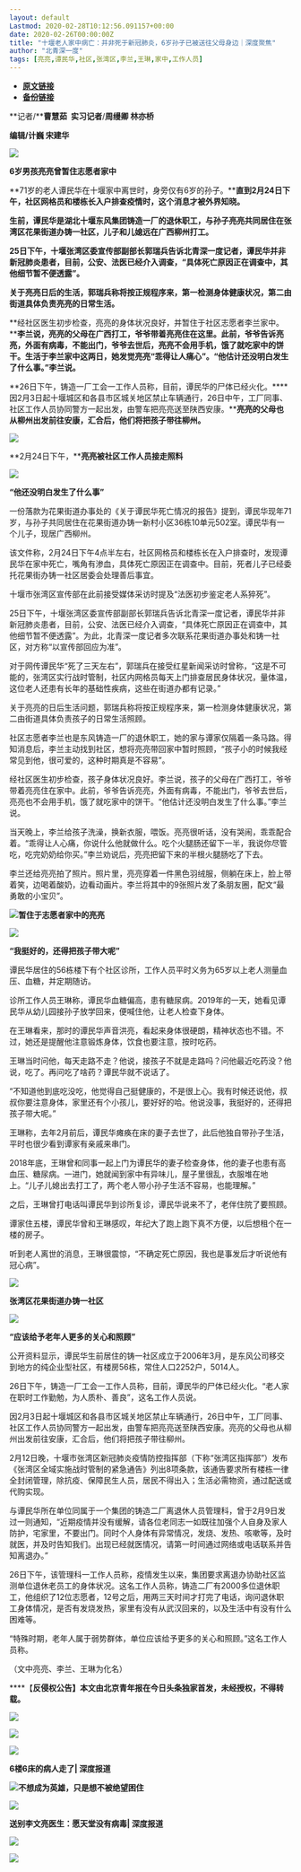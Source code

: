 ```yaml
---
layout: default
Lastmod: 2020-02-28T10:12:56.091157+00:00
date: 2020-02-26T00:00:00Z
title: "十堰老人家中病亡：并非死于新冠肺炎，6岁孙子已被送往父母身边｜深度聚焦"
author: "北青深一度"
tags: [亮亮,谭民华,社区,张湾区,李兰,王琳,家中,工作人员]
---
```


* [**原文链接**](https://mp.weixin.qq.com/s/7gX0miJ23gqWOn5H7rLNiw)
* [**备份链接**](http://archive.is/OOudx)


**记者/****曹慧茹  实习记者**/**周缦卿 林亦桥**

****编辑/计巍 宋建华****  

![](/images/post/704e734936a52808de243fbe29c57157.jpg)

**6岁男孩亮亮曾暂住志愿者家中**

**71岁的老人谭民华在十堰家中离世时，身旁仅有6岁的孙子。****直到2月24日下午，社区网格员和楼栋长入户排查疫情时，这个消息才被外界知晓。**

**生前，谭民华是湖北十堰东风集团铸造一厂的退休职工，与孙子亮亮共同居住在张湾区花果街道办铸一社区，儿子和儿媳远在广西柳州打工。**

**25日下午，十堰张湾区委宣传部副部长郭瑞兵告诉北青深一度记者，谭民华并非新冠肺炎患者，目前，公安、法医已经介入调查，“具体死亡原因正在调查中，其他细节暂不便透露”。**

**关于亮亮日后的生活，郭瑞兵称将按正规程序来，第一检测身体健康状况，第二由街道具体负责亮亮的日常生活。**

**经社区医生初步检查，亮亮的身体状况良好，并暂住于社区志愿者李兰家中。****李兰说，亮亮的父母在广西打工，爷爷带着亮亮住在这里。****此前，爷爷告诉亮亮，外面有病毒，不能出门，爷爷去世后，亮亮不会用手机，饿了就吃家中的饼干。****生活于李兰家中这两日，她发觉亮亮“乖得让人痛心”。****“他估计还没明白发生了什么事。****”李兰说。**

**26日下午，铸造一厂工会一工作人员称，目前，谭民华的尸体已经火化。****因2月3日起十堰城区和各县市区城关地区禁止车辆通行，26日中午，工厂同事、社区工作人员协同警方一起出发，由警车把亮亮送至陕西安康。****亮亮的父母也从柳州出发前往安康，汇合后，他们将把孩子带往柳州。**

![](/images/post/230f517587766042517145a3cef55575.jpg)

**2月24日下午，****亮亮被社区工作人员接走照料**

![](/images/post/ae4586534ec3e06aa0934b9896256536.jpg)  

**“他还没明白发生了什么事”**

一份落款为花果街道办事处的《关于谭民华死亡情况的报告》提到，谭民华现年71岁，与孙子共同居住在花果街道办铸一新村小区36栋10单元502室。谭民华有一个儿子，现居广西柳州。

该文件称，2月24日下午4点半左右，社区网格员和楼栋长在入户排查时，发现谭民华在家中死亡，嘴角有渗血，具体死亡原因正在调查中。目前，死者儿子已经委托花果街办铸一社区居委会处理善后事宜。

十堰市张湾区宣传部在此前接受媒体采访时提及“法医初步鉴定老人系猝死”。

25日下午，十堰张湾区委宣传部副部长郭瑞兵告诉北青深一度记者，谭民华并非新冠肺炎患者，目前，公安、法医已经介入调查，“具体死亡原因正在调查中，其他细节暂不便透露”。为此，北青深一度记者多次联系花果街道办事处和铸一社区，对方称“以宣传部回应为准”。

对于网传谭民华“死了三天左右”，郭瑞兵在接受红星新闻采访时曾称，“这是不可能的，张湾区实行战时管制，社区内网格员每天上门排查居民身体状况，量体温，这位老人还患有长年的基础性疾病，这些在街道办都有记录。”

关于亮亮的日后生活问题，郭瑞兵称将按正规程序来，第一检测身体健康状况，第二由街道具体负责孩子的日常生活照顾。

社区志愿者李兰也是东风铸造一厂的退休职工，她的家与谭家仅隔着一条马路。得知消息后，李兰主动找到社区，想将亮亮带回家中暂时照顾，“孩子小的时候我经常见到他，很可爱的，这种时期真是不容易”。

经社区医生初步检查，孩子身体状况良好。李兰说，孩子的父母在广西打工，爷爷带着亮亮住在家中。此前，爷爷告诉亮亮，外面有病毒，不能出门，爷爷去世后，亮亮也不会用手机，饿了就吃家中的饼干。“他估计还没明白发生了什么事。”李兰说。

当天晚上，李兰给孩子洗澡，换新衣服，喂饭。亮亮很听话，没有哭闹，乖乖配合着。“乖得让人心痛，你说什么他就做什么。吃个火腿肠还留下一半，我说你尽管吃，吃完奶奶给你买。”李兰劝说后，亮亮把留下来的半根火腿肠吃了下去。

李兰还给亮亮拍了照片。照片里，亮亮穿着一件黑色羽绒服，侧躺在床上，脸上带着笑，边喝着酸奶，边看动画片。李兰将其中的9张照片发了条朋友圈，配文“最勇敢的小宝贝”。

![](/images/post/8ee36c180f305e1f9822dcd4f699404b.jpg)**暂住于志愿者家中的亮亮**

![](/images/post/ae4586534ec3e06aa0934b9896256536.jpg)  

**“我挺好的，还得把孩子带大呢”**

谭民华居住的56栋楼下有个社区诊所，工作人员平时义务为65岁以上老人测量血压、血糖，并定期随访。

诊所工作人员王琳称，谭民华血糖偏高，患有糖尿病。2019年的一天，她看见谭民华从幼儿园接孙子放学回来，便喊住他，让老人检查下身体。

在王琳看来，那时的谭民华声音洪亮，看起来身体很硬朗，精神状态也不错。不过，她还是提醒他注意锻炼身体，饮食也要注意，按时吃药。

王琳当时问他，每天走路不走？他说，接孩子不就是走路吗？问他最近吃药没？他说，吃了。再问吃了啥药？谭民华就不说话了。

“不知道他到底吃没吃，他觉得自己挺健康的，不是很上心。我有时候还说他，叔叔你要注意身体，家里还有个小孩儿，要好好的哈。他说没事，我挺好的，还得把孩子带大呢。”

王琳称，去年2月前后，谭民华瘫痪在床的妻子去世了，此后他独自带孙子生活，平时也很少看到谭家有亲戚来串门。

2018年底，王琳曾和同事一起上门为谭民华的妻子检查身体，他的妻子也患有高血压、糖尿病。一进门，她就闻到家中有异味儿，屋子里很乱，衣服堆在地上。“儿子儿媳出去打工了，两个老人带小孙子生活不容易，也能理解。”

之后，王琳曾打电话叫谭民华到诊所复诊，谭民华说来不了，老伴住院了要照顾。

谭家住五楼，谭民华曾和王琳感叹，年纪大了跑上跑下真不方便，以后想租个在一楼的房子。

听到老人离世的消息，王琳很震惊，“不确定死亡原因，我也是事发后才听说他有冠心病”。

![](/images/post/e477700c2b074ec1dc499446d3a910b8.jpg)

**张湾区花果街道办铸一社区**

![](/images/post/ae4586534ec3e06aa0934b9896256536.jpg)  

**“应该给予老年人更多的关心和照顾”**

公开资料显示，谭民华生前居住的铸一社区成立于2006年3月，是东风公司移交到地方的纯企业型社区，有楼房56栋，常住人口2252户，5014人。

26日下午，铸造一厂工会一工作人员称，目前，谭民华的尸体已经火化。“老人家在职时工作勤勉，为人质朴、善良”，这名工作人员说。

因2月3日起十堰城区和各县市区城关地区禁止车辆通行，26日中午，工厂同事、社区工作人员协同警方一起出发，由警车把亮亮送至陕西安康。亮亮的父母也从柳州出发前往安康，汇合后，他们将把孩子带往柳州。

2月12日晚，十堰市张湾区新冠肺炎疫情防控指挥部（下称“张湾区指挥部”）发布《张湾区全域实施战时管制的紧急通告》列出8项条款，该通告要求所有楼栋一律全封闭管理，除抗疫、保障民生人员，居民不得出入；生活必需物资，通过配送或代购实现。

与谭民华所在单位同属于一个集团的铸造二厂离退休人员管理科，曾于2月9日发过一则通知，“近期疫情并没有缓解，请各位老同志一如既往加强个人自身及家人防护，宅家里，不要出门。同时个人身体有异常情况，发烧、发热、咳嗽等，及时就医，并及时告知我们。出现已经就医情况，请第一时间通过网络或电话联系并告知离退办。”

26日下午，该管理科一工作人员称，疫情发生以来，集团要求离退办协助社区监测单位退休老员工的身体状况。这名工作人员称，铸造二厂有2000多位退休职工，他组织了12位志愿者，12号之后，用两三天时间才打完了电话，询问退休职工身体情况，是否有发烧发热，家里有没有从武汉回来的，以及生活中有没有什么困难等。

“特殊时期，老年人属于弱势群体，单位应该给予更多的关心和照顾。”这名工作人员称。

（文中亮亮、李兰、王琳为化名）

****【**反侵权公告】本文由北京青年报在今日头条独家首发，未经授权，不得转载。**

![](/images/post/382e4550c9a8040146f2829cc6734669.jpg)

![](/images/post/6a8154790647426f4a08fd87c9e974cb.jpg)

[![](/images/post/591129863ceb75a5efd5159efaa9340a.jpg)](http://mp.weixin.qq.com/s?__biz=MzU2MzQzOTg1Nw==&mid=2247494079&idx=1&sn=469306ee143bf1c0a5bb194261816886&chksm=fc589821cb2f1137b5630d05657785b5a582ab30297af078eb2bbd8ec75faaae427bf54b0b02&scene=21#wechat_redirect)

**6楼6床的病人走了| 深度报道**

[![](/images/post/b171506b006670e34019f9bb33ecbd37.jpg)](http://mp.weixin.qq.com/s?__biz=MzU2MzQzOTg1Nw==&mid=2247494035&idx=1&sn=c373430edce83fb390a6b3fddbc22358&chksm=fc58980dcb2f111bc89a065b2d82aace29b7e68651ab15997743dd3a1958f8d599e963eb296b&scene=21#wechat_redirect)**不想成为英雄，只是想不被绝望困住**

[![](/images/post/60e6ec22cde286c04c8ab3a17e125a00.jpg)](http://mp.weixin.qq.com/s?__biz=MzU2MzQzOTg1Nw==&mid=2247493856&idx=1&sn=507374d2caee1229f71426d1b410fc4e&chksm=fc58997ecb2f106897a6babad1e0c18333519bcb04853294041eb39eafdf147570fb37133af0&scene=21#wechat_redirect)

**送别李文亮医生：愿天堂没有病毒| 深度报道**

**![](/images/post/1cd7ce2a1895026e4683ddb936d7cb65.jpg)**  

![](/images/post/9a20b8aa8ada556166b3e984eecf0c20.jpg)

